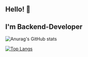 ## Hello! 👋
## I'm Backend-Developer

![Anurag's GitHub stats](https://github-readme-stats.vercel.app/api?username=anuraghazra&show_icons=true&theme=transparent)


[![Top Langs](https://github-readme-stats.vercel.app/api/top-langs/?username=Bangseungjae&layout=compact)](https://github.com/anuraghazra/github-readme-stats)

